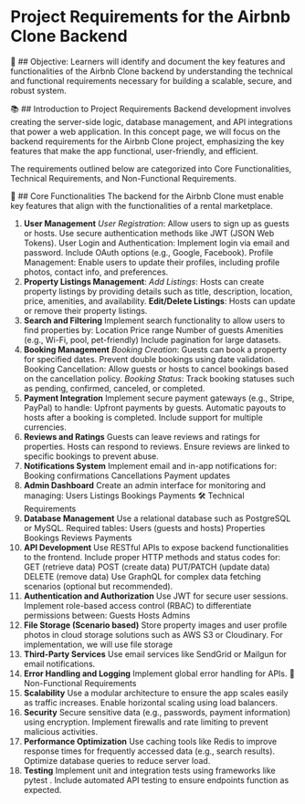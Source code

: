 # Project Requirements for the Airbnb Clone Backend

🎯 ## Objective:
Learners will identify and document the key features and functionalities of the Airbnb Clone backend by understanding the technical and functional requirements necessary for building a scalable, secure, and robust system.

📚 ## Introduction to Project Requirements
Backend development involves creating the server-side logic, database management, and API integrations that power a web application. In this concept page, we will focus on the backend requirements for the Airbnb Clone project, emphasizing the key features that make the app functional, user-friendly, and efficient.

The requirements outlined below are categorized into Core Functionalities, Technical Requirements, and Non-Functional Requirements.

🔑 ## Core Functionalities
The backend for the Airbnb Clone must enable key features that align with the functionalities of a rental marketplace.

1. **User Management**
   _User Registration_:
   Allow users to sign up as guests or hosts.
   Use secure authentication methods like JWT (JSON Web Tokens).
   User Login and Authentication:
   Implement login via email and password.
   Include OAuth options (e.g., Google, Facebook).
   Profile Management:
   Enable users to update their profiles, including profile photos, contact info, and preferences.
2. **Property Listings Management**:
   _Add Listings_:
   Hosts can create property listings by providing details such as title, description, location, price, amenities, and availability.
   **Edit/Delete Listings**:
   Hosts can update or remove their property listings.
3. **Search and Filtering**
   Implement search functionality to allow users to find properties by:
   Location
   Price range
   Number of guests
   Amenities (e.g., Wi-Fi, pool, pet-friendly)
   Include pagination for large datasets.
4. **Booking Management**
   _Booking Creation_:
   Guests can book a property for specified dates.
   Prevent double bookings using date validation.
   Booking Cancellation:
   Allow guests or hosts to cancel bookings based on the cancellation policy.
   _Booking Status_:
   Track booking statuses such as pending, confirmed, canceled, or completed.
5. **Payment Integration**
   Implement secure payment gateways (e.g., Stripe, PayPal) to handle:
   Upfront payments by guests.
   Automatic payouts to hosts after a booking is completed.
   Include support for multiple currencies.
6. **Reviews and Ratings**
   Guests can leave reviews and ratings for properties.
   Hosts can respond to reviews.
   Ensure reviews are linked to specific bookings to prevent abuse.
7. **Notifications System**
   Implement email and in-app notifications for:
   Booking confirmations
   Cancellations
   Payment updates
8. **Admin Dashboard**
   Create an admin interface for monitoring and managing:
   Users
   Listings
   Bookings
   Payments
   🛠️ Technical Requirements
9. **Database Management**
   Use a relational database such as PostgreSQL or MySQL.
   Required tables:
   Users (guests and hosts)
   Properties
   Bookings
   Reviews
   Payments
10. **API Development**
    Use RESTful APIs to expose backend functionalities to the frontend.
    Include proper HTTP methods and status codes for:
    GET (retrieve data)
    POST (create data)
    PUT/PATCH (update data)
    DELETE (remove data)
    Use GraphQL for complex data fetching scenarios (optional but recommended).
11. **Authentication and Authorization**
    Use JWT for secure user sessions.
    Implement role-based access control (RBAC) to differentiate permissions between:
    Guests
    Hosts
    Admins
12. **File Storage (Scenario based)**
    Store property images and user profile photos in cloud storage solutions such as AWS S3 or Cloudinary. For implementation, we will use file storage
13. **Third-Party Services**
    Use email services like SendGrid or Mailgun for email notifications.
14. **Error Handling and Logging**
    Implement global error handling for APIs.
    🚀 Non-Functional Requirements
15. **Scalability**
    Use a modular architecture to ensure the app scales easily as traffic increases.
    Enable horizontal scaling using load balancers.
16. **Security**
    Secure sensitive data (e.g., passwords, payment information) using encryption.
    Implement firewalls and rate limiting to prevent malicious activities.
17. **Performance Optimization**
    Use caching tools like Redis to improve response times for frequently accessed data (e.g., search results).
    Optimize database queries to reduce server load.
18. **Testing**
    Implement unit and integration tests using frameworks like pytest .
    Include automated API testing to ensure endpoints function as expected.
